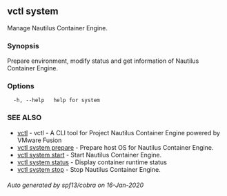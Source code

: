 ## vctl system

Manage Nautilus Container Engine.

### Synopsis

Prepare environment, modify status and get information of Nautilus Container Engine.

### Options

```
  -h, --help   help for system
```

### SEE ALSO

* [vctl](vctl.md)	 - vctl - A CLI tool for Project Nautilus Container Engine powered by VMware Fusion
* [vctl system prepare](vctl_system_prepare.md)	 - Prepare host OS for Nautilus Container Engine.
* [vctl system start](vctl_system_start.md)	 - Start Nautilus Container Engine.
* [vctl system status](vctl_system_status.md)	 - Display container runtime status
* [vctl system stop](vctl_system_stop.md)	 - Stop Nautilus Container Engine.

###### Auto generated by spf13/cobra on 16-Jan-2020

